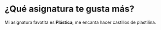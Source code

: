 # ¿Qué asignatura te gusta más?

Mi asignatura favotita es **Plástica**, me encanta hacer castillos de plastilina.
